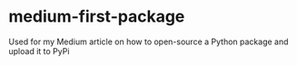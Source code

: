 # medium-first-package
Used for my Medium article on how to open-source a Python package and upload it to PyPi
